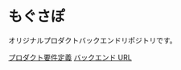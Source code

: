 # もぐさぽ

オリジナルプロダクトバックエンドリポジトリです。

[プロダクト要件定義](https://github.com/shihoin2/OriginalProduct)
[バックエンド URL](https://github.com/shihoin2/Front-OriginalProduct)
